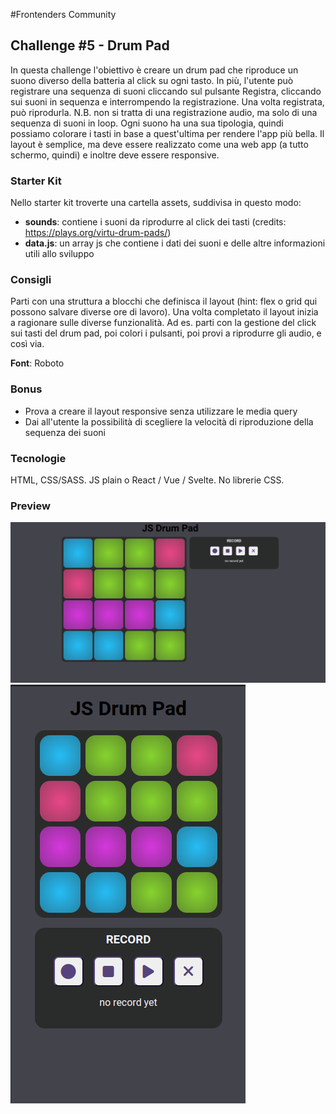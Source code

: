#Frontenders Community

## Challenge #5 - Drum Pad

In questa challenge l'obiettivo è creare un drum pad che riproduce un suono diverso della batteria al click su ogni tasto. In più, l'utente può registrare una sequenza di suoni cliccando sul pulsante Registra, cliccando sui suoni in sequenza e interrompendo la registrazione. Una volta registrata, può riprodurla.
N.B. non si tratta di una registrazione audio, ma solo di una sequenza di suoni in loop.
Ogni suono ha una sua tipologia, quindi possiamo colorare i tasti in base a quest'ultima per rendere l'app più bella.
Il layout è semplice, ma deve essere realizzato come una web app (a tutto schermo, quindi) e inoltre deve essere responsive.

### Starter Kit

Nello starter kit troverte una cartella assets, suddivisa in questo modo:

- **sounds**: contiene i suoni da riprodurre al click dei tasti (credits: https://plays.org/virtu-drum-pads/)
- **data.js**: un array js che contiene i dati dei suoni e delle altre informazioni utili allo sviluppo

### Consigli

Parti con una struttura a blocchi che definisca il layout (hint: flex o grid qui possono salvare diverse ore di lavoro). Una volta completato il layout inizia a ragionare sulle diverse funzionalità. Ad es. parti con la gestione del click sui tasti del drum pad, poi colori i pulsanti, poi provi a riprodurre gli audio, e così via.

**Font**: Roboto

### Bonus

- Prova a creare il layout responsive senza utilizzare le media query
- Dai all'utente la possibilità di scegliere la velocità di riproduzione della sequenza dei suoni

### Tecnologie

HTML, CSS/SASS.
JS plain o React / Vue / Svelte.
No librerie CSS.

### Preview

![desktop](screenshot-desktop.png)
![mobile](screenshot-mobile.png)
